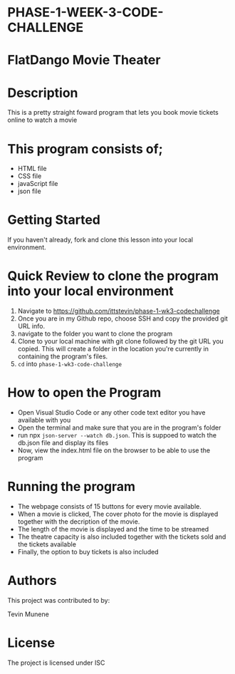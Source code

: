 # PHASE-1-WEEK-3-CODE-CHALLENGE
# FlatDango Movie Theater
# Description
This is a pretty straight foward program that lets you book movie tickets online to watch a movie

# This program consists of;

- HTML file
- CSS file
- javaScript file
- json file

# Getting Started
If you haven't already, fork and clone this lesson into your local environment.

# Quick Review to clone the program into your local environment
1. Navigate to https://github.com/ittstevin/phase-1-wk3-codechallenge
2. Once you are in my Github repo, choose SSH and copy the provided git URL info.
3. navigate to the folder you want to clone the program
4. Clone to your local machine with git clone followed by the git URL you copied. This will create a folder in the location you're currently in containing the program's files.
5. `cd` into `phase-1-wk3-code-challenge`

# How to open the Program
- Open Visual Studio Code or any other code text editor you have available with you
- Open the terminal and make sure that you are in the program's folder
- run npx `json-server --watch db.json`. This is suppoed to watch the db.json file and display its files
- Now, view the index.html file on the browser to be able to use the program

# Running the program

- The webpage consists of 15 buttons for every movie available.
- When a movie is clicked, The cover photo for the movie is displayed together with the decription of the movie.
- The length of the movie is displayed and the time to be streamed
- The theatre capacity is also included together with the tickets sold and the tickets available
- Finally, the option to buy tickets is also included


# Authors
This project was contributed to by:

Tevin Munene

# License
The project is licensed under ISC